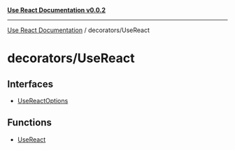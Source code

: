 [**Use React Documentation v0.0.2**](../../README.md)

***

[Use React Documentation](../../modules.md) / decorators/UseReact

# decorators/UseReact

## Interfaces

- [UseReactOptions](interfaces/UseReactOptions.md)

## Functions

- [UseReact](functions/UseReact.md)
